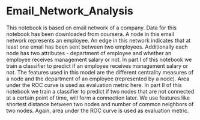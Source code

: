 # Email_Network_Analysis
This notebook is based on email network of a company. Data for this notebook has been downloaded from coursera. A node in this email network represents an employee. An edge in this network indicates that at least one email has been sent between two employees. Additionally each node has two attributes - department of employee and whether an employee receives management salary or not. In part I of this notebook we train a classifier to predict if an employee receives management salary or not. The features used in this model are the different centrality measures of a node and the department of an employee (represented by a node). Area under the ROC curve is used as evaluation metric here.
In part II of this notebook we train a classifier to predict if two nodes that are not connected at a certain point of time, will form a connection later. We use features like shortest distance between two nodes and number of common neighbors of two nodes. Again, area under the ROC curve is used as evaluation metric.
